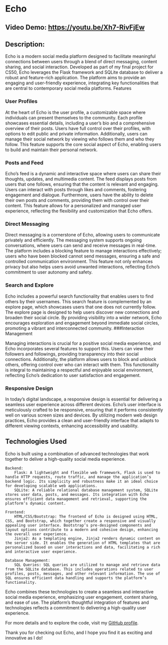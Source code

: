 # Echo

## Video Demo:  https://youtu.be/Xh7-RivFjEw
## Description:

Echo is a modern social media platform designed to facilitate meaningful connections between users through a blend of direct messaging, content sharing, and social interaction. Developed as part of my final project for CS50, Echo leverages the Flask framework and SQLite database to deliver a robust and feature-rich application. The platform aims to provide an engaging and user-friendly experience, integrating key functionalities that are central to contemporary social media platforms.
Features
### User Profiles

At the heart of Echo is the user profile, a customizable space where individuals can present themselves to the community. Each profile showcases essential details, including a user’s bio and a comprehensive overview of their posts. Users have full control over their profiles, with options to edit public and private information. Additionally, users can manage their social network by viewing who follows them and who they follow. This feature supports the core social aspect of Echo, enabling users to build and maintain their personal network.
### Posts and Feed

Echo’s feed is a dynamic and interactive space where users can share their thoughts, updates, and multimedia content. The feed displays posts from users that one follows, ensuring that the content is relevant and engaging. Users can interact with posts through likes and comments, fostering engagement and dialogue. Furthermore, users have the ability to delete their own posts and comments, providing them with control over their content. This feature allows for a personalized and managed user experience, reflecting the flexibility and customization that Echo offers.
### Direct Messaging

Direct messaging is a cornerstone of Echo, allowing users to communicate privately and efficiently. The messaging system supports ongoing conversations, where users can send and receive messages in real-time. The platform includes a blocking feature to manage interactions effectively; users who have been blocked cannot send messages, ensuring a safe and controlled communication environment. This feature not only enhances privacy but also helps users avoid unwanted interactions, reflecting Echo’s commitment to user autonomy and safety.
### Search and Explore

Echo includes a powerful search functionality that enables users to find others by their usernames. This search feature is complemented by an explore page, which showcases users that one does not currently follow. The explore page is designed to help users discover new connections and broaden their social circle. By providing visibility into a wider network, Echo encourages exploration and engagement beyond immediate social circles, promoting a vibrant and interconnected community.
###Interaction Management

Managing interactions is crucial for a positive social media experience, and Echo incorporates several features to support this. Users can view their followers and followings, providing transparency into their social connections. Additionally, the platform allows users to block and unblock others, offering control over who can interact with them. This functionality is integral to maintaining a respectful and enjoyable social environment, reflecting Echo’s dedication to user satisfaction and engagement.
### Responsive Design

In today’s digital landscape, a responsive design is essential for delivering a seamless user experience across different devices. Echo’s user interface is meticulously crafted to be responsive, ensuring that it performs consistently well on various screen sizes and devices. By utilizing modern web design practices, Echo provides a clean and user-friendly interface that adapts to different viewing contexts, enhancing accessibility and usability.
## Technologies Used

Echo is built using a combination of advanced technologies that work together to deliver a high-quality social media experience.

    Backend:
        Flask: A lightweight and flexible web framework, Flask is used to handle HTTP requests, route traffic, and manage the application’s backend logic. Its simplicity and robustness make it an ideal choice for developing scalable web applications.
        SQLite: A reliable relational database management system, SQLite stores user data, posts, and messages. Its integration with Echo ensures efficient data management and retrieval, supporting the platform’s dynamic content.

    Frontend:
        HTML/CSS/Bootstrap: The frontend of Echo is designed using HTML, CSS, and Bootstrap, which together create a responsive and visually appealing user interface. Bootstrap’s pre-designed components and layout options contribute to a modern and cohesive design, enhancing the overall user experience.
        Jinja2: As a templating engine, Jinja2 renders dynamic content on the server side. It enables the generation of HTML templates that are personalized based on user interactions and data, facilitating a rich and interactive user experience.

    Database Management:
        SQL Queries: SQL queries are utilized to manage and retrieve data from the SQLite database. This includes operations related to user profiles, posts, messages, and other relevant information. The use of SQL ensures efficient data handling and supports the platform’s functionality.

Echo combines these technologies to create a seamless and interactive social media experience, emphasizing user engagement, content sharing, and ease of use. The platform’s thoughtful integration of features and technologies reflects a commitment to delivering a high-quality user experience.

For more details and to explore the code, visit my <a href="https://github.com/sandry24">GitHub profile</a>.

Thank you for checking out Echo, and I hope you find it as exciting and innovative as I do!